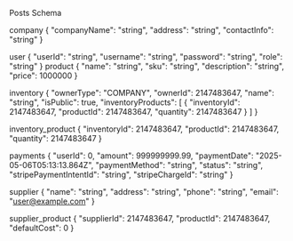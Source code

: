 Posts Schema

company
{
  "companyName": "string",
  "address": "string",
  "contactInfo": "string"
}

user
{
  "userId": "string",
  "username": "string",
  "password": "string",
  "role": "string"
}
product
{
  "name": "string",
  "sku": "string",
  "description": "string",
  "price": 1000000
}

inventory
{
  "ownerType": "COMPANY",
  "ownerId": 2147483647,
  "name": "string",
  "isPublic": true,
  "inventoryProducts": [
    {
      "inventoryId": 2147483647,
      "productId": 2147483647,
      "quantity": 2147483647
    }
  ]
}

inventory_product
{
  "inventoryId": 2147483647,
  "productId": 2147483647,
  "quantity": 2147483647
}

payments
{
  "userId": 0,
  "amount": 999999999.99,
  "paymentDate": "2025-05-06T05:13:13.864Z",
  "paymentMethod": "string",
  "status": "string",
  "stripePaymentIntentId": "string",
  "stripeChargeId": "string"
}

supplier
{
  "name": "string",
  "address": "string",
  "phone": "string",
  "email": "user@example.com"
}

supplier_product
{
  "supplierId": 2147483647,
  "productId": 2147483647,
  "defaultCost": 0
}
